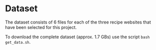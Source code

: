 # Dataset

The dataset consists of 6 files for each of the three recipe websites that have been selected for this project.

To download the complete dataset (approx. 1.7 GBs) use the script `bash get_data.sh`.
